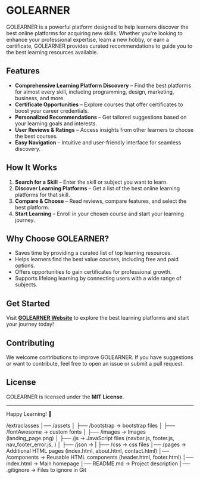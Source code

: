 # GOLEARNER

GOLEARNER is a powerful platform designed to help learners discover the best online platforms for acquiring new skills. Whether you're looking to enhance your professional expertise, learn a new hobby, or earn a certificate, GOLEARNER provides curated recommendations to guide you to the best learning resources available.

## Features
- **Comprehensive Learning Platform Discovery** – Find the best platforms for almost every skill, including programming, design, marketing, business, and more.
- **Certificate Opportunities** – Explore courses that offer certificates to boost your career credentials.
- **Personalized Recommendations** – Get tailored suggestions based on your learning goals and interests.
- **User Reviews & Ratings** – Access insights from other learners to choose the best courses.
- **Easy Navigation** – Intuitive and user-friendly interface for seamless discovery.

## How It Works
1. **Search for a Skill** – Enter the skill or subject you want to learn.
2. **Discover Learning Platforms** – Get a list of the best online learning platforms for that skill.
3. **Compare & Choose** – Read reviews, compare features, and select the best platform.
4. **Start Learning** – Enroll in your chosen course and start your learning journey.

## Why Choose GOLEARNER?
- Saves time by providing a curated list of top learning resources.
- Helps learners find the best value courses, including free and paid options.
- Offers opportunities to gain certificates for professional growth.
- Supports lifelong learning by connecting users with a wide range of subjects.

## Get Started
Visit **[GOLEARNER Website](#)** to explore the best learning platforms and start your journey today!

## Contributing
We welcome contributions to improve GOLEARNER. If you have suggestions or want to contribute, feel free to open an issue or submit a pull request.

## License
GOLEARNER is licensed under the **MIT License**.

---

Happy Learning! 🚀

/extraclasses
│── /assets
│   ├── /bootstrap       → bootstrap files
│   ├── /fontAwesome        → custom fonts
│   ├── /images       → Images (landing_page.png)
│   ├── /js     → JavaScript files (navbar.js, footer.js, nav_footer_error.js, )
│   ├── /json    → 
|	├── /css  → css files
│── /pages          → Additional HTML pages (index.html, about.html, contact.html)
│── /components     → Reusable HTML components (header.html, footer.html)
│── index.html      → Main homepage
│── README.md       → Project description
│── .gitignore      → Files to ignore in Git

